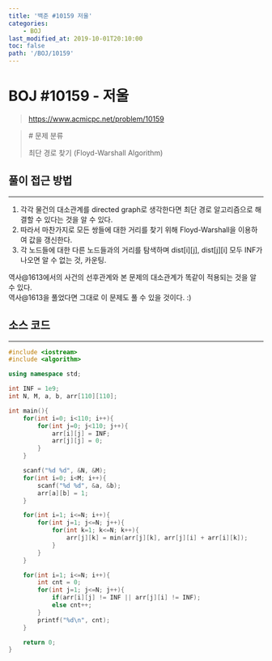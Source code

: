 ```yaml
---
title: '백준 #10159 저울'
categories:
    - BOJ
last_modified_at: 2019-10-01T20:10:00
toc: false
path: '/BOJ/10159'
---
```


# BOJ #10159 - 저울

> https://www.acmicpc.net/problem/10159


> \# 문제 분류
> 
> 최단 경로 찾기 (Floyd-Warshall Algorithm)

## 풀이 접근 방법

---

1. 각각 물건의 대소관계를 directed graph로 생각한다면 최단 경로 알고리즘으로 해결할 수 있다는 것을 알 수 있다.
2. 따라서 마찬가지로 모든 쌍들에 대한 거리를 찾기 위해 Floyd-Warshall을 이용하여 값을 갱신한다.
3. 각 노드들에 대한 다른 노드들과의 거리를 탐색하며 dist[i][j], dist[j][i] 모두 INF가 나오면 알 수 없는 것, 카운팅.

역사@1613에서의 사건의 선후관계와 본 문제의 대소관계가 똑같이 적용되는 것을 알 수 있다.<br>역사@1613을 풀었다면 그대로 이 문제도 풀 수 있을 것이다. :)

## 소스 코드

---

```c++
#include <iostream>
#include <algorithm>

using namespace std;

int INF = 1e9;
int N, M, a, b, arr[110][110];

int main(){
    for(int i=0; i<110; i++){
        for(int j=0; j<110; j++){
            arr[i][j] = INF;
            arr[j][j] = 0;
        }
    }

    scanf("%d %d", &N, &M);
    for(int i=0; i<M; i++){
        scanf("%d %d", &a, &b);
        arr[a][b] = 1;
    }

    for(int i=1; i<=N; i++){
        for(int j=1; j<=N; j++){
            for(int k=1; k<=N; k++){
                arr[j][k] = min(arr[j][k], arr[j][i] + arr[i][k]);
            }
        }
    }

    for(int i=1; i<=N; i++){
        int cnt = 0;
        for(int j=1; j<=N; j++){
            if(arr[i][j] != INF || arr[j][i] != INF);
            else cnt++;
        }
        printf("%d\n", cnt);
    }

    return 0;
}
```
